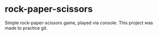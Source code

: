 # rock-paper-scissors

Simple rock-paper-scissors game, played via console.
This project was made to practice git.
